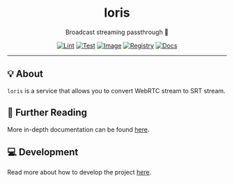 <h1 align="center">loris</h1>

<div align="center">

Broadcast streaming passthrough 🎤

[![Lint](https://github.com/radio-aktywne/loris/actions/workflows/lint.yaml/badge.svg)](https://github.com/radio-aktywne/loris/actions/workflows/lint.yaml)
[![Test](https://github.com/radio-aktywne/loris/actions/workflows/test.yaml/badge.svg)](https://github.com/radio-aktywne/loris/actions/workflows/test.yaml)
[![Image](https://github.com/radio-aktywne/loris/actions/workflows/image.yaml/badge.svg)](https://github.com/radio-aktywne/loris/actions/workflows/image.yaml)
[![Registry](https://github.com/radio-aktywne/loris/actions/workflows/registry.yaml/badge.svg)](https://github.com/radio-aktywne/loris/actions/workflows/registry.yaml)
[![Docs](https://github.com/radio-aktywne/loris/actions/workflows/docs.yaml/badge.svg)](https://github.com/radio-aktywne/loris/actions/workflows/docs.yaml)

</div>

---

## 💡 About

`loris` is a service that allows you to convert WebRTC stream to SRT stream.

## 📄 Further Reading

More in-depth documentation can be found
[here](https://radio-aktywne.github.io/loris).

## 💻 Development

Read more about how to develop the project
[here](https://github.com/radio-aktywne/loris/blob/main/CONTRIBUTING.md).
